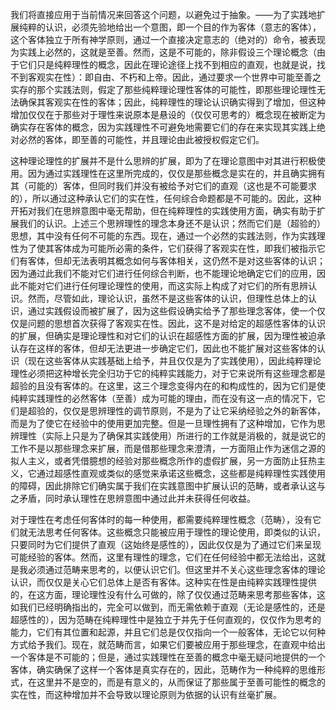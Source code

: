 
我们将直接应用于当前情况来回答这个问题，以避免过于抽象。——为了实践地扩展纯粹的认识，必须先验地给出一个意图，即一个目的作为客体（意志的客体），这个客体独立于所有神学原则，通过一个直接决定意志的（绝对的）命令，被表现为实践上必然的，这就是至善。然而，这是不可能的，除非假设三个理论概念（由于它们只是纯粹理性的概念，因此在理论途径上找不到相应的直观，也就是说，找不到客观实在性）：即自由、不朽和上帝。因此，通过要求一个世界中可能至善之实存的那个实践法则，假定了那些纯粹理论理性客体的可能性，即那些理论理性无法确保其客观实在性的客体；因此，纯粹理性的理论认识确实得到了增加，但这种增加仅仅在于那些对于理性来说原本是悬设的（仅仅可思考的）概念现在被断定为确实存在客体的概念，因为实践理性不可避免地需要它们的存在来实现其实践上绝对必然的客体，即至善的可能性，并且理论由此被授权假定它们。

这种理论理性的扩展并不是什么思辨的扩展，即为了在理论意图中对其进行积极使用。因为通过实践理性在这里所完成的，仅仅是那些概念是实在的，并且确实拥有其（可能的）客体，但同时我们并没有被给予对它们的直观（这也是不可能要求的），所以通过这种承认它们的实在性，任何综合命题都是不可能的。因此，这种开拓对我们在思辨意图中毫无帮助，但在纯粹理性的实践使用方面，确实有助于扩展我们的认识。上述三个思辨理性的理念本身还不是认识；然而它们是（超验的）思想，其中没有任何不可能的东西。现在，通过一个必然的实践法则，作为实践理性为了使其客体成为可能所必需的条件，它们获得了客观实在性，即我们被指示它们有客体，但却无法表明其概念如何与客体相关，这仍然不是对这些客体的认识；因为通过此我们不能对它们进行任何综合判断，也不能理论地确定它们的应用，因此不能对它们进行任何理论理性的使用，而这实际上构成了对它们的所有思辨认识。然而，尽管如此，理论认识，虽然不是这些客体的认识，但理性总体上的认识，通过实践假设而被扩展了，因为这些假设确实给予了那些理念客体，使一个仅仅是问题的思想首次获得了客观实在性。因此，这不是对给定的超感性客体的认识的扩展，但确实是理论理性和对它们的认识在超感性方面的扩展，因为理性被迫承认存在这样的客体，但却无法更进一步确定它们，因此也不能扩展对这些客体的认识（现在这些客体从实践基础上给予，并且仅仅是为了实践使用），因此纯粹理论理性必须把这种增长完全归功于它的纯粹实践能力，对于它来说所有这些理念都是超验的且没有客体的。在这里，这三个理念变得内在的和构成性的，因为它们是使纯粹实践理性的必然客体（至善）成为可能的理由，而在没有这一点的情况下，它们是超验的，仅仅是思辨理性的调节原则，不是为了让它采纳经验之外的新客体，而是为了使它在经验中的使用更加完整。但是一旦理性拥有了这种增加，它作为思辨理性（实际上只是为了确保其实践使用）所进行的工作就是消极的，就是说它的工作不是以那些理念来扩展，而是借那些理念来澄清，一方面阻止作为迷信之源的拟人主义，或者凭借臆想的经验对那些概念所作的虚假扩展，另一方面防止狂热主义，它通过超感性直观或类似的感觉来承诺这些概念，这些都是纯粹理性实践使用的障碍，因此排除它们确实属于我们在实践意图中扩展认识的范畴，或者承认这与之矛盾，同时承认理性在思辨意图中通过此并未获得任何收益。

对于理性在考虑任何客体时的每一种使用，都需要纯粹理性概念（范畴），没有它们就无法思考任何客体。这些概念只能被应用于理性的理论使用，即类似的认识，只要同时为它们提供了直观（这始终是感性的），因此仅仅是为了通过它们来呈现可能经验的客体。然而，这里有理性的理念，它们在任何经验中都无法给出，这就是我必须通过范畴来思考的，以便认识它们。但这里并不关心这些理念客体的理论认识，而仅仅是关心它们总体上是否有客体。这种实在性是由纯粹实践理性提供的，在这方面，理论理性没有什么可做的，除了仅仅通过范畴来思考那些客体，这如我们已经明确指出的，完全可以做到，而无需依赖于直观（无论是感性的，还是超感性的），因为范畴在纯粹理性中是独立于并先于任何直观的，仅仅作为思考的能力，它们有其位置和起源，并且它们总是仅仅指向一个一般客体，无论它以何种方式给予我们。现在，就范畴而言，如果它们要被应用于那些理念，在直观中给出一个客体是不可能的；但是，通过实践理性在至善的概念中毫无疑问地提供的一个客体，确实确保了这样一个客体是真实存在的，因此，范畴作为一种纯粹的思维形式，在这里并不是空的，而是有意义的，从而保证了那些属于至善可能性的概念的实在性，而这种增加并不会导致以理论原则为依据的认识有丝毫扩展。